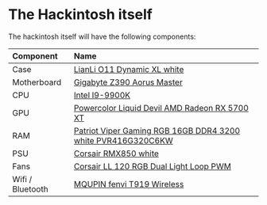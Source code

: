 # The Hackintosh itself

The hackintosh itself will have the following components:

| Component | Name |
| :--- | :--- |
| Case | [LianLi O11 Dynamic XL white](http://www.lian-li.com/pc-o11d-rog/) |
| Motherboard | [Gigabyte Z390 Aorus Master](https://www.gigabyte.com/de/Motherboard/Z390-AORUS-MASTER-rev-10) |
| CPU | [Intel I9-9900K](https://www.intel.com/content/www/us/en/products/processors/core/core-vpro/i9-9900k.html) |
| GPU | [Powercolor Liquid Devil AMD Radeon RX 5700 XT](https://www.powercolor.com/product?id=1573110646) |
| RAM | [Patriot Viper Gaming RGB 16GB DDR4 3200 white PVR416G320C6KW](https://viper.patriotmemory.com/products/viper-rgb-ddr4-performance-memory-ram-viper-gaming-by-patriot-memory) |
| PSU | [Corsair RMX850 white](https://www.corsair.com/eu/en/Categories/Products/Power-Supply-Units/RMx-White-Series%E2%84%A2-RM850x-%E2%80%94-850-Watt-80-PLUS%C2%AE-Gold-Certified-Fully-Modular-PSU-%28EU%29/p/CP-9020156-EU) |
| Fans | [Corsair LL 120 RGB Dual Light Loop PWM](https://www.corsair.com/de/en/Categories/Products/Fans/ml-config/p/CO-9050072-WW) |
| Wifi / Bluetooth | [MQUPIN fenvi T919 Wireless](https://www.amazon.com/fenvi-Continuity-BCM94360CD-1750Mbps-Beamforming/dp/B07VCCZS54) |



